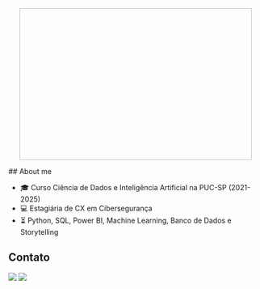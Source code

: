 <p align="center">
  <img width= "460" height = "300" src"src/assets/to_readme"/GIF_GITHUB ‐ Feito com o Clipchamp.gif'>
</p>
## About me

- :mortar_board: Curso Ciência de Dados e Inteligência Artificial na PUC-SP (2021-2025)
- :computer: Estagiária de CX em Cibersegurança
- :hourglass_flowing_sand: Python, SQL, Power BI, Machine Learning, Banco de Dados e Storytelling

## Contato 

<a href = "mailto:melissaassiss@gmail.com"><img loading="lazy" src="https://img.shields.io/badge/Gmail-D14836?style=for-the-badge&logo=gmail&logoColor=white" target="_blank"></a>
<a href="www.linkedin.com/in/melissa-assis" target="_blank"><img loading="lazy" src="https://img.shields.io/badge/-LinkedIn-%230077B5?style=for-the-badge&logo=linkedin&logoColor=white" target="_blank"></a>   
</div>

